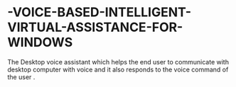 # -VOICE-BASED-INTELLIGENT-VIRTUAL-ASSISTANCE-FOR-WINDOWS
The Desktop voice assistant which helps the end user to communicate with desktop computer  with voice  and it also responds to the voice command of the user .
